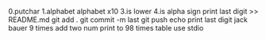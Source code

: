 0.putchar
1.alphabet
alphabet x10
3.is lower
 4.is alpha
sign
print last digit >> README.md
git add .
git commit -m last
git push
echo print last digit
jack bauer
9 times
add two num
print to 98
times table
use stdio
